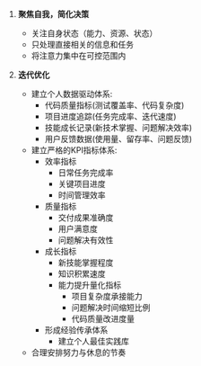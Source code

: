 

1. **聚焦自我，简化决策**
   - 关注自身状态（能力、资源、状态）
   - 只处理直接相关的信息和任务
   - 将注意力集中在可控范围内

4. **迭代优化**
   - 建立个人数据驱动体系:
     - 代码质量指标(测试覆盖率、代码复杂度)
     - 项目进度追踪(任务完成率、迭代速度)
     - 技能成长记录(新技术掌握、问题解决效率)
     - 用户反馈数据(使用量、留存率、问题反馈)
   - 建立严格的KPI指标体系:
     - 效率指标
       - 日常任务完成率
       - 关键项目进度
       - 时间管理效率
     - 质量指标
       - 交付成果准确度
       - 用户满意度
       - 问题解决有效性
     - 成长指标
       - 新技能掌握程度
       - 知识积累速度
       - 能力提升量化指标
         - 项目复杂度承接能力
         - 问题解决时间缩短比例
         - 代码质量改进度量
     - 形成经验传承体系
       - 建立个人最佳实践库
   - 合理安排努力与休息的节奏


